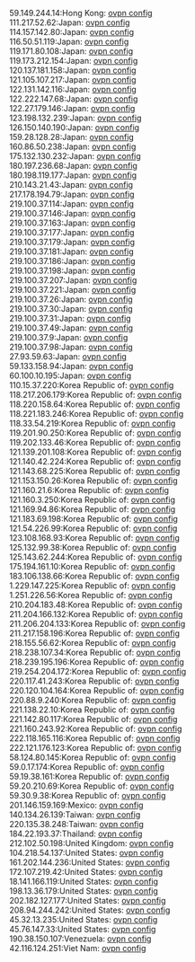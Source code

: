 59.149.244.14:Hong Kong: [ovpn config](vpn/59_149_244_14.ovpn)  
111.217.52.62:Japan: [ovpn config](vpn/111_217_52_62.ovpn)  
114.157.142.80:Japan: [ovpn config](vpn/114_157_142_80.ovpn)  
116.50.51.119:Japan: [ovpn config](vpn/116_50_51_119.ovpn)  
119.171.80.108:Japan: [ovpn config](vpn/119_171_80_108.ovpn)  
119.173.212.154:Japan: [ovpn config](vpn/119_173_212_154.ovpn)  
120.137.181.158:Japan: [ovpn config](vpn/120_137_181_158.ovpn)  
121.105.107.217:Japan: [ovpn config](vpn/121_105_107_217.ovpn)  
122.131.142.116:Japan: [ovpn config](vpn/122_131_142_116.ovpn)  
122.222.147.68:Japan: [ovpn config](vpn/122_222_147_68.ovpn)  
122.27.179.146:Japan: [ovpn config](vpn/122_27_179_146.ovpn)  
123.198.132.239:Japan: [ovpn config](vpn/123_198_132_239.ovpn)  
126.150.140.190:Japan: [ovpn config](vpn/126_150_140_190.ovpn)  
159.28.128.28:Japan: [ovpn config](vpn/159_28_128_28.ovpn)  
160.86.50.238:Japan: [ovpn config](vpn/160_86_50_238.ovpn)  
175.132.130.232:Japan: [ovpn config](vpn/175_132_130_232.ovpn)  
180.197.236.68:Japan: [ovpn config](vpn/180_197_236_68.ovpn)  
180.198.119.177:Japan: [ovpn config](vpn/180_198_119_177.ovpn)  
210.143.21.43:Japan: [ovpn config](vpn/210_143_21_43.ovpn)  
217.178.194.79:Japan: [ovpn config](vpn/217_178_194_79.ovpn)  
219.100.37.114:Japan: [ovpn config](vpn/219_100_37_114.ovpn)  
219.100.37.146:Japan: [ovpn config](vpn/219_100_37_146.ovpn)  
219.100.37.163:Japan: [ovpn config](vpn/219_100_37_163.ovpn)  
219.100.37.177:Japan: [ovpn config](vpn/219_100_37_177.ovpn)  
219.100.37.179:Japan: [ovpn config](vpn/219_100_37_179.ovpn)  
219.100.37.181:Japan: [ovpn config](vpn/219_100_37_181.ovpn)  
219.100.37.186:Japan: [ovpn config](vpn/219_100_37_186.ovpn)  
219.100.37.198:Japan: [ovpn config](vpn/219_100_37_198.ovpn)  
219.100.37.207:Japan: [ovpn config](vpn/219_100_37_207.ovpn)  
219.100.37.221:Japan: [ovpn config](vpn/219_100_37_221.ovpn)  
219.100.37.26:Japan: [ovpn config](vpn/219_100_37_26.ovpn)  
219.100.37.30:Japan: [ovpn config](vpn/219_100_37_30.ovpn)  
219.100.37.31:Japan: [ovpn config](vpn/219_100_37_31.ovpn)  
219.100.37.49:Japan: [ovpn config](vpn/219_100_37_49.ovpn)  
219.100.37.9:Japan: [ovpn config](vpn/219_100_37_9.ovpn)  
219.100.37.98:Japan: [ovpn config](vpn/219_100_37_98.ovpn)  
27.93.59.63:Japan: [ovpn config](vpn/27_93_59_63.ovpn)  
59.133.158.94:Japan: [ovpn config](vpn/59_133_158_94.ovpn)  
60.100.10.195:Japan: [ovpn config](vpn/60_100_10_195.ovpn)  
110.15.37.220:Korea Republic of: [ovpn config](vpn/110_15_37_220.ovpn)  
118.217.206.179:Korea Republic of: [ovpn config](vpn/118_217_206_179.ovpn)  
118.220.158.64:Korea Republic of: [ovpn config](vpn/118_220_158_64.ovpn)  
118.221.183.246:Korea Republic of: [ovpn config](vpn/118_221_183_246.ovpn)  
118.33.54.219:Korea Republic of: [ovpn config](vpn/118_33_54_219.ovpn)  
119.201.90.250:Korea Republic of: [ovpn config](vpn/119_201_90_250.ovpn)  
119.202.133.46:Korea Republic of: [ovpn config](vpn/119_202_133_46.ovpn)  
121.139.201.108:Korea Republic of: [ovpn config](vpn/121_139_201_108.ovpn)  
121.140.42.224:Korea Republic of: [ovpn config](vpn/121_140_42_224.ovpn)  
121.143.68.225:Korea Republic of: [ovpn config](vpn/121_143_68_225.ovpn)  
121.153.150.26:Korea Republic of: [ovpn config](vpn/121_153_150_26.ovpn)  
121.160.21.6:Korea Republic of: [ovpn config](vpn/121_160_21_6.ovpn)  
121.160.3.250:Korea Republic of: [ovpn config](vpn/121_160_3_250.ovpn)  
121.169.94.86:Korea Republic of: [ovpn config](vpn/121_169_94_86.ovpn)  
121.183.69.198:Korea Republic of: [ovpn config](vpn/121_183_69_198.ovpn)  
121.54.226.99:Korea Republic of: [ovpn config](vpn/121_54_226_99.ovpn)  
123.108.168.93:Korea Republic of: [ovpn config](vpn/123_108_168_93.ovpn)  
125.132.99.38:Korea Republic of: [ovpn config](vpn/125_132_99_38.ovpn)  
125.143.62.244:Korea Republic of: [ovpn config](vpn/125_143_62_244.ovpn)  
175.194.161.10:Korea Republic of: [ovpn config](vpn/175_194_161_10.ovpn)  
183.106.138.66:Korea Republic of: [ovpn config](vpn/183_106_138_66.ovpn)  
1.229.147.225:Korea Republic of: [ovpn config](vpn/1_229_147_225.ovpn)  
1.251.226.56:Korea Republic of: [ovpn config](vpn/1_251_226_56.ovpn)  
210.204.183.48:Korea Republic of: [ovpn config](vpn/210_204_183_48.ovpn)  
211.204.166.132:Korea Republic of: [ovpn config](vpn/211_204_166_132.ovpn)  
211.206.204.133:Korea Republic of: [ovpn config](vpn/211_206_204_133.ovpn)  
211.217.158.196:Korea Republic of: [ovpn config](vpn/211_217_158_196.ovpn)  
218.155.56.62:Korea Republic of: [ovpn config](vpn/218_155_56_62.ovpn)  
218.238.107.34:Korea Republic of: [ovpn config](vpn/218_238_107_34.ovpn)  
218.239.195.196:Korea Republic of: [ovpn config](vpn/218_239_195_196.ovpn)  
219.254.204.172:Korea Republic of: [ovpn config](vpn/219_254_204_172.ovpn)  
220.117.41.243:Korea Republic of: [ovpn config](vpn/220_117_41_243.ovpn)  
220.120.104.164:Korea Republic of: [ovpn config](vpn/220_120_104_164.ovpn)  
220.88.9.240:Korea Republic of: [ovpn config](vpn/220_88_9_240.ovpn)  
221.138.22.10:Korea Republic of: [ovpn config](vpn/221_138_22_10.ovpn)  
221.142.80.117:Korea Republic of: [ovpn config](vpn/221_142_80_117.ovpn)  
221.160.243.92:Korea Republic of: [ovpn config](vpn/221_160_243_92.ovpn)  
222.118.165.116:Korea Republic of: [ovpn config](vpn/222_118_165_116.ovpn)  
222.121.176.123:Korea Republic of: [ovpn config](vpn/222_121_176_123.ovpn)  
58.124.80.145:Korea Republic of: [ovpn config](vpn/58_124_80_145.ovpn)  
59.0.17.174:Korea Republic of: [ovpn config](vpn/59_0_17_174.ovpn)  
59.19.38.161:Korea Republic of: [ovpn config](vpn/59_19_38_161.ovpn)  
59.20.210.69:Korea Republic of: [ovpn config](vpn/59_20_210_69.ovpn)  
59.30.9.38:Korea Republic of: [ovpn config](vpn/59_30_9_38.ovpn)  
201.146.159.169:Mexico: [ovpn config](vpn/201_146_159_169.ovpn)  
140.134.26.139:Taiwan: [ovpn config](vpn/140_134_26_139.ovpn)  
220.135.38.248:Taiwan: [ovpn config](vpn/220_135_38_248.ovpn)  
184.22.193.37:Thailand: [ovpn config](vpn/184_22_193_37.ovpn)  
212.102.50.198:United Kingdom: [ovpn config](vpn/212_102_50_198.ovpn)  
104.218.54.137:United States: [ovpn config](vpn/104_218_54_137.ovpn)  
161.202.144.236:United States: [ovpn config](vpn/161_202_144_236.ovpn)  
172.107.219.42:United States: [ovpn config](vpn/172_107_219_42.ovpn)  
18.141.166.119:United States: [ovpn config](vpn/18_141_166_119.ovpn)  
198.13.36.179:United States: [ovpn config](vpn/198_13_36_179.ovpn)  
202.182.127.177:United States: [ovpn config](vpn/202_182_127_177.ovpn)  
208.94.244.242:United States: [ovpn config](vpn/208_94_244_242.ovpn)  
45.32.13.235:United States: [ovpn config](vpn/45_32_13_235.ovpn)  
45.76.147.33:United States: [ovpn config](vpn/45_76_147_33.ovpn)  
190.38.150.107:Venezuela: [ovpn config](vpn/190_38_150_107.ovpn)  
42.116.124.251:Viet Nam: [ovpn config](vpn/42_116_124_251.ovpn)  
